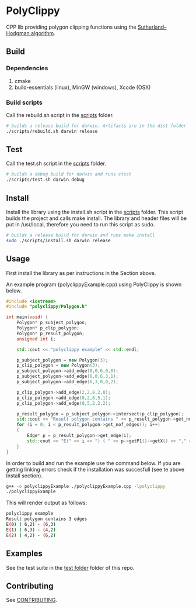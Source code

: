 # PolyClippy
CPP lib providing polygon clipping functions using the [Sutherland–Hodgman algorithm](https://en.wikipedia.org/wiki/Sutherland%E2%80%93Hodgman_algorithm).

## Build

### Dependencies
1. cmake
2. build-essentials (linux), MinGW (windows), Xcode (OSX)

### Build scripts
Call the rebuild.sh script in the [scripts](scripts/) folder.
```sh
# builds a release build for darwin. Artifacts are in the dist folder
./scripts/rebuild.sh darwin release 
```

## Test
Call the test.sh script in the [scripts](scripts/) folder.
```sh
# builds a debug build for darwin and runs ctest
./scripts/test.sh darwin debug
```

## Install
Install the library using the install.sh script in the [scripts](scripts/) folder. This script builds the project and calls make install. The library and header files will be put in /usr/local, therefore you need to run this script as sudo.
```sh
# builds a release build for darwin and runs make install
sudo ./scripts/install.sh darwin release
```

## Usage
First install the library as per instructions in the Section above. 

An example program (polyclippyExample.cpp) using PolyClippy is shown below.

```cpp
#include <iostream>
#include "polyclippy/Polygon.h"

int main(void) {
    Polygon* p_subject_polygon;
	Polygon* p_clip_polygon;
	Polygon* p_result_polygon;
	unsigned int i;

	std::cout << "polyclippy example" << std::endl;

	p_subject_polygon = new Polygon(3);
	p_clip_polygon = new Polygon(3);
	p_subject_polygon->add_edge(0,0,6,0,0);
	p_subject_polygon->add_edge(6,0,6,3,1);
	p_subject_polygon->add_edge(6,3,0,0,2);

	p_clip_polygon->add_edge(2,2,8,2,0);
	p_clip_polygon->add_edge(8,2,8,5,1);
	p_clip_polygon->add_edge(8,5,2,2,2);

	p_result_polygon = p_subject_polygon->intersect(p_clip_polygon);
	std::cout << "Result polygon contains " << p_result_polygon->get_nof_edges() << " edges" << std::endl;
	for (i = 0; i < p_result_polygon->get_nof_edges(); i++)
	{
		Edge* p = p_result_polygon->get_edge(i);
		std::cout << "E(" << i << ") ( " << p->getP1()->getX() << "," << p->getP1()->getY() << ") - (" << p->getP2()->getX() << "," << p->getP2()->getY() << ")" << std::endl;
	}
}
```

In order to build and run the example use the command below. If you are getting linking errors check if the installation was succesfull (see te above Install section).
```sh
g++ -o polyclippyExample ./polyclippyExample.cpp -lpolyclippy
./polyclippyExample
```

This will render output as follows:
```sh
polyclippy example
Result polygon contains 3 edges
E(0) ( 6,2) - (6,3)
E(1) ( 6,3) - (4,2)
E(2) ( 4,2) - (6,2)
```

## Examples
See the test suite in the [test folder](test/) folder of this repo.

## Contributing
See [CONTRIBUTING](CONTRIBUTING.md).